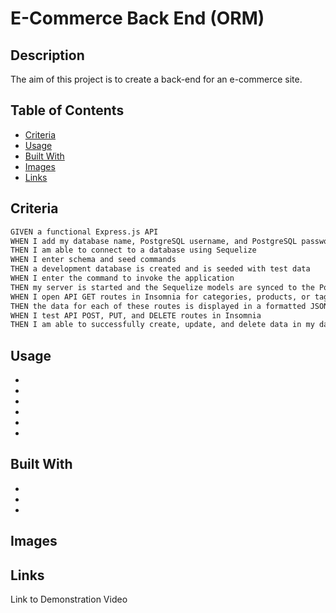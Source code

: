 # E-Commerce Back End (ORM)

## Description 

The aim of this project is to create a back-end for an e-commerce site. 

## Table of Contents 

* [Criteria](#criteria)
* [Usage](#usage)
* [Built With](#built-with)
* [Images](#images)
* [Links](#links)


## Criteria

```md
GIVEN a functional Express.js API
WHEN I add my database name, PostgreSQL username, and PostgreSQL password to an environment variable file
THEN I am able to connect to a database using Sequelize
WHEN I enter schema and seed commands
THEN a development database is created and is seeded with test data
WHEN I enter the command to invoke the application
THEN my server is started and the Sequelize models are synced to the PostgreSQL database
WHEN I open API GET routes in Insomnia for categories, products, or tags
THEN the data for each of these routes is displayed in a formatted JSON
WHEN I test API POST, PUT, and DELETE routes in Insomnia
THEN I am able to successfully create, update, and delete data in my database
```

## Usage 

* 
* 
*  
* 
* 
*  


## Built With 

* 
* 
*  


## Images 







## Links 

Link to Demonstration Video